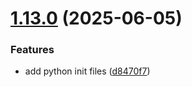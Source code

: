# [1.13.0](https://github.com/arpanrec/arpanrec.nebula/compare/1.12.5...1.13.0) (2025-06-05)


### Features

* add python init files ([d8470f7](https://github.com/arpanrec/arpanrec.nebula/commit/d8470f795e0736bdade632dbd71d0479a8d11532))
